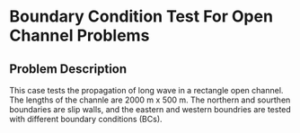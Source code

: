
# Boundary Condition Test For Open Channel Problems

## Problem Description

This case tests the propagation of long wave in a rectangle open channel.
The lengths of the channle are 2000 m x 500 m. 
The northern and sourthen boundaries are slip walls, and the eastern and western boundries are tested with different boundary conditions (BCs).



## 